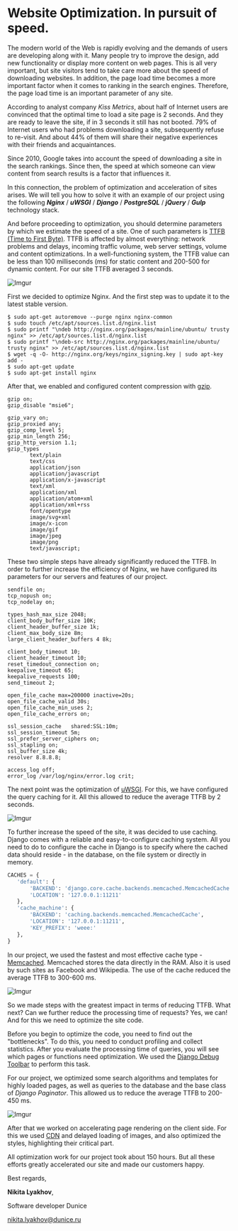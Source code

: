 # Website Optimization. In pursuit of speed.

The modern world of the Web is rapidly evolving and the demands of users are developing along with it. Many people try to improve the design, add new functionality or display more content on web pages. This is all very important, but site visitors tend to take care more about the speed of downloading websites. In addition, the page load time becomes a more important factor when it comes to ranking in the search engines. Therefore, the page load time is an important parameter of any site.

According to analyst company *Kiss Metrics*, about half of Internet users are convinced that the optimal time to load a site page is 2 seconds. And they are ready to leave the site, if in 3 seconds it still has not booted. 79% of Internet users who had problems downloading a site, subsequently refuse to re-visit. And about 44% of them will share their negative experiences with their friends and acquaintances.

Since 2010, Google takes into account the speed of downloading a site in the search rankings. Since then, the speed at which someone can view content from search results is a factor that influences it.

In this connection, the problem of optimization and acceleration of sites arises. We will tell you how to solve it with an example of our project using the following **_Nginx_** / **_uWSGI_** / **_Django_** / **_PostgreSQL_** / **_jQuery_** / **_Gulp_** technology stack.

And before proceeding to optimization, you should determine parameters by which we estimate the speed of a site. One of such parameters is [TTFB (Time to First Byte)](https://en.wikipedia.org/wiki/Time_To_First_Byte). TTFB is affected by almost everything: network problems and delays, incoming traffic volume, web server settings, volume and content optimizations. In a well-functioning system, the TTFB value can be less than 100 milliseconds (ms) for static content and 200-500 for dynamic content. For our site TTFB averaged 3 seconds.

![Imgur](http://i.imgur.com/hzjUCeP.png)

First we decided to optimize Nginx. And the first step was to update it to the latest stable version.

```console
$ sudo apt-get autoremove --purge nginx nginx-common
$ sudo touch /etc/apt/sources.list.d/nginx.list
$ sudo printf "\ndeb http://nginx.org/packages/mainline/ubuntu/ trusty nginx" >> /etc/apt/sources.list.d/nginx.list
$ sudo printf "\ndeb-src http://nginx.org/packages/mainline/ubuntu/ trusty nginx" >> /etc/apt/sources.list.d/nginx.list
$ wget -q -O- http://nginx.org/keys/nginx_signing.key | sudo apt-key add -
$ sudo apt-get update
$ sudo apt-get install nginx
```

After that, we enabled and configured content compression with [gzip](http://nginx.org/en/docs/http/ngx_http_gzip_module.html).

```apacheconf
gzip on;
gzip_disable "msie6";

gzip_vary on;
gzip_proxied any;
gzip_comp_level 5;
gzip_min_length 256;
gzip_http_version 1.1;
gzip_types
       text/plain
       text/css
       application/json
       application/javascript
       application/x-javascript
       text/xml
       application/xml
       application/atom+xml
       application/xml+rss
       font/opentype
       image/svg+xml
       image/x-icon
       image/gif
       image/jpeg
       image/png
       text/javascript;
```

These two simple steps have already significantly reduced the TTFB. In order to further increase the efficiency of Nginx, we have configured its parameters for our servers and features of our project.

```apacheconf
sendfile on;
tcp_nopush on;
tcp_nodelay on;

types_hash_max_size 2048;
client_body_buffer_size 10K;
client_header_buffer_size 1k;
client_max_body_size 8m;
large_client_header_buffers 4 8k;

client_body_timeout 10;
client_header_timeout 10;
reset_timedout_connection on;
keepalive_timeout 65;
keepalive_requests 100;
send_timeout 2;

open_file_cache max=200000 inactive=20s;
open_file_cache_valid 30s;
open_file_cache_min_uses 2;
open_file_cache_errors on;

ssl_session_cache   shared:SSL:10m;
ssl_session_timeout 5m;
ssl_prefer_server_ciphers on;
ssl_stapling on;
ssl_buffer_size 4k;
resolver 8.8.8.8;

access_log off;
error_log /var/log/nginx/error.log crit;
```

The next point was the optimization of [uWSGI](https://uwsgi-docs.readthedocs.io/en/latest/). For this, we have configured the query caching for it. All this allowed to reduce the average TTFB by 2 seconds.

![Imgur](http://i.imgur.com/XktkuCN.png)

To further increase the speed of the site, it was decided to use caching. Django comes with a reliable and easy-to-configure caching system. All you need to do to configure the cache in Django is to specify where the cached data should reside - in the database, on the file system or directly in memory.

```python
CACHES = {
   'default': {
       'BACKEND': 'django.core.cache.backends.memcached.MemcachedCache',
       'LOCATION': '127.0.0.1:11211'
   },
   'cache_machine': {
       'BACKEND': 'caching.backends.memcached.MemcachedCache',
       'LOCATION': '127.0.0.1:11211',
       'KEY_PREFIX': 'weee:'
   },
}
```

In our project, we used the fastest and most effective cache type - [Memcached](https://www.memcached.org/). Memcached stores the data directly in the RAM. Also it is used by such sites as Facebook and Wikipedia. The use of the cache reduced the average TTFB to 300-600 ms.

![Imgur](http://i.imgur.com/QRgJAvM.png)

So we made steps with the greatest impact in terms of reducing TTFB. What next? Can we further reduce the processing time of requests? Yes, we can! And for this we need to optimize the site code.

Before you begin to optimize the code, you need to find out the "bottlenecks". To do this, you need to conduct profiling and collect statistics. After you evaluate the processing time of queries, you will see which pages or functions need optimization. We used the [Django Debug Toolbar](https://django-debug-toolbar.readthedocs.io/en/stable/) to perform this task.

For our project, we optimized some search algorithms and templates for highly loaded pages, as well as queries to the database and the base class of *Django Paginator*. This allowed us to reduce the average TTFB to 200-450 ms.

![Imgur](http://i.imgur.com/HJBLC4V.png)

After that we worked on accelerating page rendering on the client side. For this we used [CDN](https://en.wikipedia.org/wiki/Content_delivery_network) and delayed loading of images, and also optimized the styles, highlighting their critical part.

All optimization work for our project took about 150 hours. But all these efforts greatly accelerated our site and made our customers happy.

Best regards,

**Nikita Lyakhov**,

Software developer Dunice

nikita.lyakhov@dunice.ru

